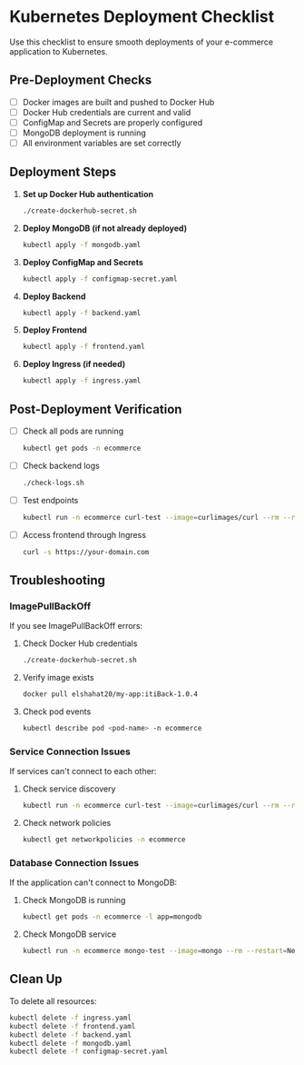 # Kubernetes Deployment Checklist

Use this checklist to ensure smooth deployments of your e-commerce application to Kubernetes.

## Pre-Deployment Checks

- [ ] Docker images are built and pushed to Docker Hub
- [ ] Docker Hub credentials are current and valid
- [ ] ConfigMap and Secrets are properly configured
- [ ] MongoDB deployment is running
- [ ] All environment variables are set correctly

## Deployment Steps

1. **Set up Docker Hub authentication**
   ```bash
   ./create-dockerhub-secret.sh
   ```

2. **Deploy MongoDB (if not already deployed)**
   ```bash
   kubectl apply -f mongodb.yaml
   ```

3. **Deploy ConfigMap and Secrets**
   ```bash
   kubectl apply -f configmap-secret.yaml
   ```

4. **Deploy Backend**
   ```bash
   kubectl apply -f backend.yaml
   ```

5. **Deploy Frontend**
   ```bash
   kubectl apply -f frontend.yaml
   ```

6. **Deploy Ingress (if needed)**
   ```bash
   kubectl apply -f ingress.yaml
   ```

## Post-Deployment Verification

- [ ] Check all pods are running
   ```bash
   kubectl get pods -n ecommerce
   ```

- [ ] Check backend logs
   ```bash
   ./check-logs.sh
   ```

- [ ] Test endpoints
   ```bash
   kubectl run -n ecommerce curl-test --image=curlimages/curl --rm --restart=Never -i --timeout=60 -- curl -s http://backend-service:5000/api/products
   ```

- [ ] Access frontend through Ingress
   ```bash
   curl -s https://your-domain.com
   ```

## Troubleshooting

### ImagePullBackOff

If you see ImagePullBackOff errors:

1. Check Docker Hub credentials
   ```bash
   ./create-dockerhub-secret.sh
   ```

2. Verify image exists
   ```bash
   docker pull elshahat20/my-app:itiBack-1.0.4
   ```

3. Check pod events
   ```bash
   kubectl describe pod <pod-name> -n ecommerce
   ```

### Service Connection Issues

If services can't connect to each other:

1. Check service discovery
   ```bash
   kubectl run -n ecommerce curl-test --image=curlimages/curl --rm --restart=Never -i --timeout=60 -- curl -s http://backend-service:5000/api/health
   ```

2. Check network policies
   ```bash
   kubectl get networkpolicies -n ecommerce
   ```

### Database Connection Issues

If the application can't connect to MongoDB:

1. Check MongoDB is running
   ```bash
   kubectl get pods -n ecommerce -l app=mongodb
   ```

2. Check MongoDB service
   ```bash
   kubectl run -n ecommerce mongo-test --image=mongo --rm --restart=Never -i --timeout=60 -- mongo --host mongodb-service --port 27017 -u admin -p password --authenticationDatabase admin
   ```

## Clean Up

To delete all resources:
```bash
kubectl delete -f ingress.yaml
kubectl delete -f frontend.yaml
kubectl delete -f backend.yaml
kubectl delete -f mongodb.yaml
kubectl delete -f configmap-secret.yaml
```
